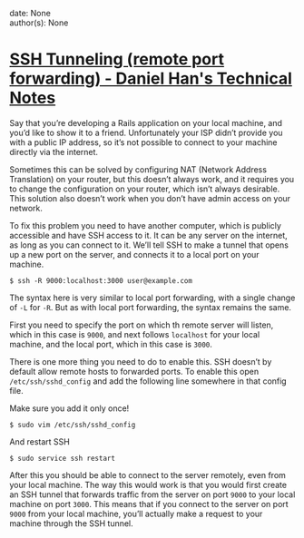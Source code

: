 
date: None  
author(s): None  

# [SSH Tunneling (remote port forwarding) - Daniel Han's Technical Notes](https://sites.google.com/site/xiangyangsite/home/technical-tips/linux-unix/common-tips/ssh-tunneling-remote-port-forwarding)

Say that you’re developing a Rails application on your local machine, and you’d like to show it to a friend. Unfortunately your ISP didn’t provide you with a public IP address, so it’s not possible to connect to your machine directly via the internet.

Sometimes this can be solved by configuring NAT (Network Address Translation) on your router, but this doesn’t always work, and it requires you to change the configuration on your router, which isn’t always desirable. This solution also doesn’t work when you don’t have admin access on your network.

To fix this problem you need to have another computer, which is publicly accessible and have SSH access to it. It can be any server on the internet, as long as you can connect to it. We’ll tell SSH to make a tunnel that opens up a new port on the server, and connects it to a local port on your machine.
    
    
    $ ssh -R 9000:localhost:3000 user@example.com
    

The syntax here is very similar to local port forwarding, with a single change of `-L` for `-R`. But as with local port forwarding, the syntax remains the same.

First you need to specify the port on which th remote server will listen, which in this case is `9000`, and next follows `localhost` for your local machine, and the local port, which in this case is `3000`.

There is one more thing you need to do to enable this. SSH doesn’t by default allow remote hosts to forwarded ports. To enable this open `/etc/ssh/sshd_config` and add the following line somewhere in that config file.

Make sure you add it only once!
    
    
    $ sudo vim /etc/ssh/sshd_config
    

And restart SSH
    
    
    $ sudo service ssh restart
    

After this you should be able to connect to the server remotely, even from your local machine. The way this would work is that you would first create an SSH tunnel that forwards traffic from the server on port `9000` to your local machine on port `3000`. This means that if you connect to the server on port `9000` from your local machine, you’ll actually make a request to your machine through the SSH tunnel.

